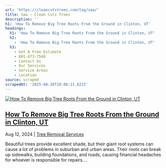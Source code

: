 ```yaml
---
url: 'https://cleancutstrees.com/tag/saw/'
title: Saw – Clean Cuts Trees
description: ''
h1: 'How To Remove Big Tree Roots From the Ground in Clinton, UT'
headings:
  h1: 'How To Remove Big Tree Roots From the Ground in Clinton, UT'
  h2:
    - 'How To Remove Big Tree Roots From the Ground in Clinton, UT'
  h3:
    - Get A Free Estimate
    - 801-473-7548
    - Contact Us
    - Our Services
    - Service Areas
    - Location
source: scraped
scrapedAt: '2025-08-28T20:08:21.822Z'
---
```

[![How To Remove Big Tree Roots From the Ground in Clinton, UT](./assets/356cb385ec803e07f46d178cc9f178af5ae80d50.jpg)](https://cleancutstrees.com/2024/08/12/how-to-remove-big-tree-roots-from-the-ground/)

## [How To Remove Big Tree Roots From the Ground in Clinton, UT](https://cleancutstrees.com/2024/08/12/how-to-remove-big-tree-roots-from-the-ground/)

Aug 12, 2024 | [Tree Removal Services](https://cleancutstrees.com/category/tree-removal-services/)

Beautiful trees provide excellent shade, but their giant root systems can cause a lot of problems in suburban and urban areas. Their roots can break up sidewalks, building foundations, and roads, causing financial headaches for whoever is responsible for repairs....
